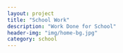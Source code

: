 ```yaml
---
layout: project
title: "School Work"
description: "Work Done for School"
header-img: "img/home-bg.jpg"
category: school
---
```

